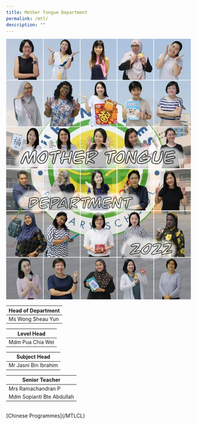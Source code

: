 ```yaml
---
title: Mother Tongue Department
permalink: /mtl/
description: ""
---
```

![MTL](/images/MTL2022.jpg)

| Head of Department |
| --- |
| Ms Wong Sheau Yun |<br>

 
| Level Head |
| --- |
| Mdm Pua Chia Wei |<br>

  

| Subject Head |
| --- |
| Mr Jasni Bin Ibrahim |<br>


| Senior Teacher |
| --- |
| Mrs Ramachandran P
| Mdm Sopianti Bte Abdullah
 
<br>
[Chinese Programmes](/MTLCL)